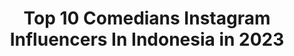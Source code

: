 ---
title: Top 10 Comedians Instagram Influencers In Indonesia in 2023
description: >-
  Find top comedians Instagram influencers in Indonesia in 2023. Most popular hashtags: #tiktok #viral #photoshoot.
platform: Instagram
hits: 37
text_top: Discover the top-rated Instagram profiles on inBeat.
text_bottom: Our search engine holds 37 Instagram influencers like this in Indonesia for you to work with.
profiles:
  - username: "kikysaputrii"
    fullname: >-
      Kiky Saputri
    bio: >-
      Standup Comedian. On / Off Air : 0812 8409 2626 (Pri)
    location: "Indonesia"
    followers: 341652
    engagement: 985
    commentsToLikes: 0.015182
    id: ck5chh7jjqrwq0i11wwgr3cbr
    verified: true
    hashtags: "#tiktokindonesia, #yowisbentheseries, #wetvoriginal, #ngepopmie"
  - username: "aryanovrianus"
    fullname: >-
      Arya Novrianus —アルヤ•
    bio: >-
      Life is fun, it all depends on how you enjoy it. | Comedian | Writer | Podcaster 🎙️: #RomanceDawn — Selasa & Kamis, di @noice.id 🔊
    location: "Indonesia"
    followers: 18400
    engagement: 279
    commentsToLikes: 0.017520
    id: ck5c803sf8igy0i11ionamp16
    verified: false
    hashtags: "#romancedawn, #ciaah, #ghibah, #marcothephoenix"
  - username: "maswiraaa"
    fullname: >-
      Wira Sirajati
    bio: >-
      📷 Through The Future with @apresiasiid 😀 Need MC, Creator & Comedian, DM!
    location: "Indonesia"
    followers: 5940
    engagement: 356
    commentsToLikes: 0.079157
    id: ck0u9t6ftaldi0i1908u288z2
    verified: false
    hashtags: "#menikmatiindonesia, #covid19, #apresiasiindonesia, #viral"
  - username: "meet_037"
    fullname: >-
      MEET_037 🔥
    bio: >-
      Rajasthan India | Actor | Comedian | Model | Entertainer Tiktok ID: Meet_037 🎂 30 may
    location: "Indonesia"
    followers: 22628
    engagement: 2124
    commentsToLikes: 0.035397
    id: ck8wf67cgf6zu0j780tr701zt
    verified: false
    hashtags: "#keepsuporting, #photoshoot, #videoselfie, #mensfashion"
  - username: "memedaengg"
    fullname: >-
      SARJANA STARSYNDROME
    bio: >-
      Im Not Selebgram, Just A Comedian! ✨Pontienak-Xmantanbarat 🌈MC & Komedian On Mic @standupindo_ptk 🌸Part of @drapon.id 🌵Bussinesinquiries: Klink kink👇
    location: "Indonesia"
    followers: 24137
    engagement: 433
    commentsToLikes: 0.010690
    id: ck15sdbcmcfkf0i192rl3cpdy
    verified: false
    hashtags: "#lemaripontianak, #cucigudangpontianak, #sofapontianak, #tribunpontianak"
  - username: "rigensih"
    fullname: >-
      Rigen Rakelna
    bio: >-
      Stand up comedian, Aktor, Host, MC, Youtuber. Singer, Magician | CEO of @dapur_angrygen | CP: 08128881654 (Sari)
    location: "Indonesia"
    followers: 124853
    engagement: 701
    commentsToLikes: 0.016881
    id: ck6uc1mvlcyui0j715zmvvdx2
    verified: false
    hashtags: "#vape, #lakleyliquid, #gjlsentertainment, #kebangkitanumkm"
  - username: "praz_teguh"
    fullname: >-
      Praz Teguh
    bio: >-
      Stand Up Comedian Digital Manager : 087783174293 (Evan) Endorsement /PP : 082283026624 (Niki)
    location: "Indonesia"
    followers: 319393
    engagement: 336
    commentsToLikes: 0.010386
    id: ck0w5u2ne5fze0i19lswn17nl
    verified: false
    hashtags: "#pacahparuikrantau, #pacahparuik, #rantau, #majuterus"
  - username: "cokipardede666"
    fullname: >-
      Reza Pardede
    bio: >-
      Stand Up Comedian Trouble maker @horus.Wears @Majelislucuindonesia Business : +6287821742739 Diaz +628128881654 Sari
    location: "Indonesia"
    followers: 314879
    engagement: 970
    commentsToLikes: 0.018717
    id: ck5qakm8jgw3x0i11ngvge43n
    verified: false
    hashtags: "#pubgmobileindo, #blackpink, #rpbungadeposito, #shoppeid"
  - username: "grayhan10"
    fullname: >-
      Gusti Rayhan Gibayus
    bio: >-
      It’s not a stupid comedian section. — @diolafrada / @srnproduction / @santiagopodcast / Email for digital inquiries❗️
    location: "Indonesia"
    followers: 123457
    engagement: 1239
    commentsToLikes: 0.006818
    id: ck5hqaqiassll0i11qsybwd6a
    verified: true
    hashtags: "#patunganuntukberbagithr, #patunganberbagithr, #virtualphotoshoot, #warkopdkireborn"
  - username: "funholicanki"
    fullname: >-
      ANKITA
    bio: >-
      Actor ♥️ Comedian Thanks for being a part of my life Call me #Anki Artist Managed by @joydebxtut
    location: "Indonesia"
    followers: 23672
    engagement: 605
    commentsToLikes: 0.021309
    id: ck15tcqkthggy0i19euembdic
    verified: false
    hashtags: "#kolkatasutra, #reelsinstagram, #kolkatabuzz, #anki"
---